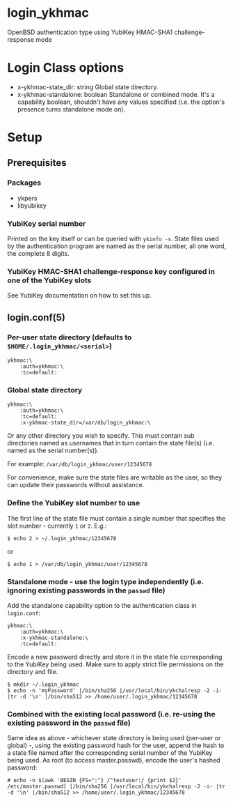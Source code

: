 # login\_ykhmac
OpenBSD authentication type using YubiKey HMAC-SHA1 challenge-response mode
# Login Class options
* x-ykhmac-state\_dir: string
  Global state directory.
* x-ykhmac-standalone: boolean
  Standalone or combined mode. It's a capability boolean, shouldn't have any values specified (i.e. the option's presence turns standalone mode on).
# Setup
## Prerequisites
### Packages
* ykpers
* libyubikey
### YubiKey serial number
Printed on the key itself or can be queried with `ykinfo -s`.
State files used by the authentication program are named as the serial number, all one word, the complete 8 digits.
### YubiKey HMAC-SHA1 challenge-response key configured in one of the YubiKey slots
See YubiKey documentation on how to set this up.
## login.conf(5)
### Per-user state directory (defaults to `$HOME/.login_ykhmac/<serial>`)
```
ykhmac:\
    :auth=ykhmac:\
    :tc=default:
```
### Global state directory
```
ykhmac:\
    :auth=ykhmac:\
    :tc=default:
    :x-ykhmac-state_dir=/var/db/login_ykhmac:\
```
Or any other directory you wish to specify. This must contain sub directories named as usernames that in turn contain the state file(s) (i.e. named as the serial number(s)).

For example: `/var/db/login_ykhmac/user/12345678`

For convenience, make sure the state files are writable as the user, so they can update their passwords without assistance.
### Define the YubiKey slot number to use
The first line of the state file must contain a single number that specifies the slot number - currently `1` or `2`.
E.g.:
```
$ echo 2 > ~/.login_ykhmac/12345678
```
or
```
$ echo 1 > /var/db/login_ykhmac/user/12345678
```
### Standalone mode - use the login type independently (i.e. ignoring existing passwords in the `passwd` file)
Add the standalone capability option to the authentication class in `login.conf`:
```
ykhmac:\
    :auth=ykhmac:\
    :x-ykhmac-standalone:\
    :tc=default:
```
Encode a new password directly and store it in the state file corresponding to the YubiKey being used. Make sure to apply strict file permissions on the directory and file.
```
$ mkdir ~/.login_ykhmac
$ echo -n 'myPassword' |/bin/sha256 |/usr/local/bin/ykchalresp -2 -i- |tr -d '\n' |/bin/sha512 >> /home/user/.login_ykhmac/12345678
```
### Combined with the existing local password (i.e. re-using the existing password in the `passwd` file)
Same idea as above - whichever state directory is being used (per-user or global) -, using the existing password hash for the user, append the hash to a state file named after the corresponding serial number of the YubiKey being used.
As root (to access master.passwd), encode the user's hashed password:
```
# echo -n $(awk 'BEGIN {FS=":"} /^testuser:/ {print $2}' /etc/master.passwd) |/bin/sha256 |/usr/local/bin/ykchalresp -2 -i- |tr -d '\n' |/bin/sha512 >> /home/user/.login_ykhmac/12345678
```
